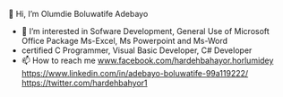 👋 Hi, I’m Olumdie Boluwatife Adebayo
- 👀 I’m interested in Sofware Development, General Use of Microsoft Office Package Ms-Excel, Ms Powerpoint and Ms-Word
- certified C Programmer, Visual Basic Developer, C# Developer
- 📫 How to reach me www.facebook.com/hardehbahayor.horlumidey https://www.linkedin.com/in/adebayo-boluwatife-99a119222/ https://twitter.com/hardehbahyor1


<!---
hardehbahyor1/hardehbahyor1 is a ✨ special ✨ repository because its `README.md` (this file) appears on your GitHub profile.
You can click the Preview link to take a look at your changes.
--->
